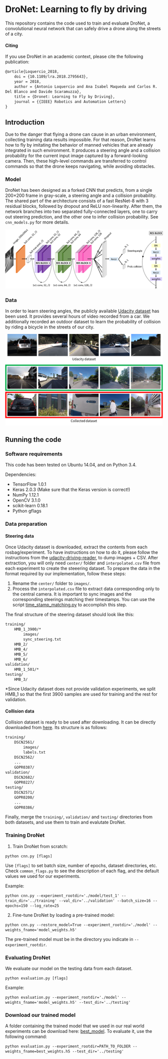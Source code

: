 # DroNet: Learning to fly by driving
This repository contains the code used to train and evaluate DroNet, a convolutional neural network that can safely drive a drone along the streets of a city.

#### Citing

If you use DroNet in an academic context, please cite the following publication:
```
@article{Loquercio_2018,
	doi = {10.1109/lra.2018.2795643},
	year = 2018,
	author = {Antonio Loquercio and Ana Isabel Maqueda and Carlos R. Del Blanco and Davide Scaramuzza},
	title = {Dronet: Learning to Fly by Driving},
	journal = {{IEEE} Robotics and Automation Letters}
}
```

## Introduction
Due to the danger that flying a drone can cause in an urban environment, collecting training data results impossible. For that reason, DroNet learns how to fly by imitating the behavior of manned vehicles that are already integrated in such environment. It produces a steering angle and a collision probability for the current input image captured by a forward-looking camera. Then, these high-level commands are transferred to control commands so that the drone keeps navigating, while avoiding obstacles.

### Model
DroNet has been designed as a forked CNN that predicts, from a single 200×200 frame in gray-scale, a steering angle and a collision probability. The shared part of the architecture consists of a fast ResNet-8 with 3 residual blocks, followed by dropout and ReLU non-linearity. After them, the network branches into two separated fully-connected layers, one to carry out steering prediction, and the other one to infer collision probability. See ```cnn_models.py``` for more details.

![architecture](images/architecture.png)

### Data
In order to learn steering angles, the publicly available [Udacity dataset](https://github.com/udacity/self-driving-car/tree/master/datasets/CH2) has been used. It provides several hours of video recorded from a car. We additionally recorded an outdoor dataset to learn the probability of collision by riding a bicycle in the streets of our city.

![dataset](images/dataset.png)

## Running the code

### Software requirements
This code has been tested on Ubuntu 14.04, and on Python 3.4.

Dependencies:
* TensorFlow 1.0.1
* Keras 2.0.3 (Make sure that the Keras version is correct!)
* NumPy 1.12.1
* OpenCV 3.1.0
* scikit-learn 0.18.1
* Python gflags


### Data preparation

#### Steering data
Once Udacity dataset is downloaded, extract the contents from each rosbag/experiment. To have instructions on how to do it, please follow the instructions from the [udacity-driving-reader](https://github.com/rwightman/udacity-driving-reader), to dump images + CSV.
After extraction, you will only need ```center/``` folder and ```interpolated.csv``` file from each experiment to create the steeering dataset.
To prepare the data in the format required by our implementation, follow these steps:

1. Rename the ```center/``` folder to ```images/```.
2. Process the ```interpolated.csv``` file to extract data corresponding only to the central camera. It is important to sync images and the corresponding steerings matching their timestamps. You can use the script [time_stamp_matching.py](data_preprocessing/time_stamp_matching.py) to accomplish this step. 

The final structure of the steering dataset should look like this:
```
training/
    HMB_1_3900/*
        images/
        sync_steering.txt
    HMB_2/
    HMB_4/
    HMB_5/
    HMB_6/
validation/
    HMB_1_501/*
testing/
    HMB_3/
```
*Since Udacity dataset does not provide validation experiments, we split HMB_1 so that the first 3900 samples are used for training and the rest for validation.

#### Collision data
Collision dataset is ready to be used after downloading. It can be directly downloaded from [here](http://rpg.ifi.uzh.ch/data/collision.zip). Its structure is as follows:
```
training/
    DSCN2561/
        images/
        labels.txt
    DSCN2562/
    ...
    GOPR0387/
validation/
    DSCN2682/
    GOPR0227/
testing/
    DSCN2571/
    GOPR0200/
    ...
    GOPR0386/
```

<!--
Additionally, you can find the raw video data used to create the dataset [here](put link!). It could be helpful in case you want to use the dataset in a different way. Note that for all our exeperiments, we resize all videos to the shape 720x960.
videos/*
   DSCN2561.MOV
   DSCN2562.MOV
   ...
   GOPR0387.MP4
-->

Finally, merge the ```training/```, ```validation/``` and ```testing/``` directories from both datasets, and use them to train and evalutate DroNet.


### Training DroNet
1. Train DroNet from scratch:
```
python cnn.py [flags]
```
Use ```[flags]``` to set batch size, number of epochs, dataset directories, etc. Check ```common_flags.py``` to see the description of each flag, and the default values we used for our experiments.

Example:
```
python cnn.py --experiment_rootdir='./model/test_1' --train_dir='../training' --val_dir='../validation' --batch_size=16 --epochs=150 --log_rate=25 
```

2. Fine-tune DroNet by loading a pre-trained model:
```
python cnn.py --restore_model=True --experiment_rootdir='./model' --weights_fname='model_weights.h5'
```
The pre-trained model must be in the directory you indicate in ```--experiment_rootdir```.

### Evaluating DroNet
We evaluate our model on the testing data from each dataset.
```
python evaluation.py [flags]
```
Example:
```
python evaluation.py --experiment_rootdir='./model' --weights_fname='model_weights.h5' --test_dir='../testing' 
```

### Download our trained model 
A folder containing the trained model that we used in our real world experiments can be download here: [best_model](http://rpg.ifi.uzh.ch/data/dronet_model.zip).
To evaluate it, use the following command:
```
python evaluation.py --experiment_rootdir=PATH_TO_FOLDER --weights_fname=best_weights.h5 --test_dir='../testing' 
```
